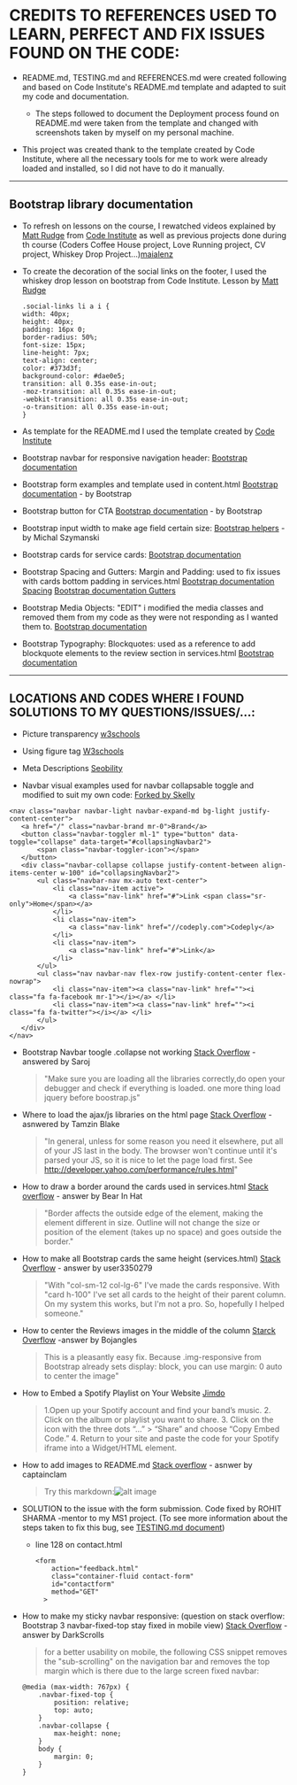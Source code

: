 # CREDITS TO REFERENCES USED TO LEARN, PERFECT AND FIX ISSUES FOUND ON THE CODE:

- README.md, TESTING.md and REFERENCES.md were created following and based on Code Institute's README.md template and adapted to suit my code and documentation.

  - The steps followed to document the Deployment process found on README.md were taken from the template and changed with screenshots taken by myself on my personal machine.

- This project was created thank to the template created by Code Institute, where all the necessary tools for me to work were already loaded and installed, so I did not have to do it manually.

---

## Bootstrap library documentation

- To refresh on lessons on the course, I rewatched videos explained by [Matt Rudge](https://github.com/lechien73) from [Code Institute](https://codeinstitute.net/) as well as previous projects done during th course (Coders Coffee House project, Love Running project, CV project, Whiskey Drop Project...)[maialenz](https://github.com/maialenz/Bootstrap-lesson-walkthrough/blob/master/)

- To create the decoration of the social links on the footer, I used the whiskey drop lesson on bootstrap from Code Institute. Lesson by [Matt Rudge](https://github.com/lechien73)
  ```
  .social-links li a i {
  width: 40px;
  height: 40px;
  padding: 16px 0;
  border-radius: 50%;
  font-size: 15px;
  line-height: 7px;
  text-align: center;
  color: #373d3f;
  background-color: #dae0e5;
  transition: all 0.35s ease-in-out;
  -moz-transition: all 0.35s ease-in-out;
  -webkit-transition: all 0.35s ease-in-out;
  -o-transition: all 0.35s ease-in-out;
  }
  ```
- As template for the README.md I used the template created by [Code Institute](https://github.com/Code-Institute-Solutions/SampleREADME#)

- Bootstrap navbar for responsive navigation header:
  [Bootstrap documentation](https://getbootstrap.com/docs/4.0/components/navbar/#placement)

- Bootstrap form examples and template used in content.html
  [Bootstrap documentation](https://getbootstrap.com/docs/4.0/components/forms/) - by Bootstrap

- Bootstrap button for CTA
  [Bootstrap documentation](https://getbootstrap.com/docs/4.0/components/buttons/) - by Bootstrap

- Bootstrap input width to make age field certain size:
  [Bootstrap helpers](https://mdbootstrap.com/snippets/jquery/ascensus/143796) - by Michal Szymanski

- Bootstrap cards for service cards:
  [Bootstrap documentation](https://getbootstrap.com/docs/4.0/components/card/)

- Bootstrap Spacing and Gutters: Margin and Padding: used to fix issues with cards bottom padding in services.html
  [Bootstrap documentation Spacing](https://getbootstrap.com/docs/5.0/utilities/spacing/)
  [Bootstrap documentation Gutters](https://getbootstrap.com/docs/5.0/layout/gutters/)

- Bootstrap Media Objects: "EDIT" i modified the media classes and removed them from my code as they were not responding as I wanted them to.
  [Bootstrap documentation](https://getbootstrap.com/docs/4.0/layout/media-object/)

- Bootstrap Typography: Blockquotes: used as a reference to add blockquote elements to the review section in services.html
  [Bootstrap documentation](https://getbootstrap.com/docs/5.0/content/typography/#blockquotes)

---

## LOCATIONS AND CODES WHERE I FOUND SOLUTIONS TO MY QUESTIONS/ISSUES/...:

- Picture transparency
  [w3schools](https://www.w3schools.com/css/css_image_transparency.asp)

- Using figure tag
  [W3schools](https://www.w3schools.com/tags/tag_figure.asp)

- Meta Descriptions
  [Seobility](https://www.seobility.net/en/wiki/Meta_Description?utm_source=google&utm_medium=cpc&utm_campaign=wiki_en&utm_term={meta%20description}&utm_content=lp_meta_description&gclid=CjwKCAjwjbCDBhAwEiwAiudBy-epL2rpkLLDqJb88jp65G95F3nlQOuhmnIzONLDApkr03Q6_vQu3BoCpDoQAvD_BwE)

- Navbar visual examples used for navbar collapsable toggle and modified to suit my own code:
  [Forked by Skelly](https://www.codeply.com/go/kTGlK9Axdk)

```
<nav class="navbar navbar-light navbar-expand-md bg-light justify-content-center">
   <a href="/" class="navbar-brand mr-0">Brand</a>
   <button class="navbar-toggler ml-1" type="button" data-toggle="collapse" data-target="#collapsingNavbar2">
       <span class="navbar-toggler-icon"></span>
   </button>
   <div class="navbar-collapse collapse justify-content-between align-items-center w-100" id="collapsingNavbar2">
       <ul class="navbar-nav mx-auto text-center">
           <li class="nav-item active">
               <a class="nav-link" href="#">Link <span class="sr-only">Home</span></a>
           </li>
           <li class="nav-item">
               <a class="nav-link" href="//codeply.com">Codeply</a>
           </li>
           <li class="nav-item">
               <a class="nav-link" href="#">Link</a>
           </li>
       </ul>
       <ul class="nav navbar-nav flex-row justify-content-center flex-nowrap">
           <li class="nav-item"><a class="nav-link" href=""><i class="fa fa-facebook mr-1"></i></a> </li>
           <li class="nav-item"><a class="nav-link" href=""><i class="fa fa-twitter"></i></a> </li>
       </ul>
   </div>
</nav>
```

- Bootstrap Navbar toogle .collapse not working
  [Stack Overflow](https://stackoverflow.com/questions/41497826/bootstrap-toggle-collapse-not-working) - answered by Saroj

  > "Make sure you are loading all the libraries correctly,do open your debugger and check if everything is loaded. one more thing load jquery before boostrap.js"

- Where to load the ajax/js libraries on the html page
  [Stack Overflow](https://stackoverflow.com/questions/7669996/where-is-the-best-place-to-put-javascript-ajax-in-a-document) - asnwered by Tamzin Blake

  > "In general, unless for some reason you need it elsewhere, put all of your JS last in the body. The browser won't continue until it's parsed your JS, so it is nice to let the page load first. See http://developer.yahoo.com/performance/rules.html"

- How to draw a border around the cards used in services.html
  [Stack overflow](https://stackoverflow.com/questions/9102900/css-outside-border) - answer by Bear In Hat

  > "Border affects the outside edge of the element, making the element different in size. Outline will not change the size or position of the element (takes up no space) and goes outside the border."

- How to make all Bootstrap cards the same height (services.html)
  [Stack Overflow](https://stackoverflow.com/questions/35868756/how-to-make-bootstrap-4-cards-the-same-height-in-card-columns#:~:text=You%20can%20apply%20the%20class,which%20stands%20for%20height%20100%25.&text=UPDATE%3A%20In%20Bootstrap%204%2C%20flexbox,will%20fill%20to%20full%20height.) - answer by user3350279

  > "With "col-sm-12 col-lg-6" I've made the cards responsive. With "card h-100" I've set all cards to the height of their parent column. On my system this works, but I'm not a pro. So, hopefully I helped someone."

- How to center the Reviews images in the middle of the column
  [Starck Overflow](https://stackoverflow.com/questions/18462808/responsive-image-align-center-bootstrap-3) -answer by Bojangles

  > This is a pleasantly easy fix. Because .img-responsive from Bootstrap already sets display: block, you can use margin: 0 auto to center the image"

- How to Embed a Spotify Playlist on Your Website
  [Jimdo](https://www.jimdo.com/blog/embed-spotify-playlist-on-website/)

  > 1.Open up your Spotify account and find your band’s music. 2. Click on the album or playlist you want to share. 3. Click on the icon with the three dots “…” > “Share” and choose “Copy Embed Code.” 4. Return to your site and paste the code for your Spotify iframe into a Widget/HTML element.

- How to add images to README.md
  [Stack overflow](https://stackoverflow.com/questions/14494747/how-to-add-images-to-readme-md-on-github) - asnwer by captainclam

  > Try this markdown:![alt image](http://url/to/img.png)

- SOLUTION to the issue with the form submission. Code fixed by ROHIT SHARMA -mentor to my MS1 project. (To see more information about the steps taken to fix this bug, see [TESTING.md document](TESTING.md))

  - line 128 on contact.html
    ```
    <form
        action="feedback.html"
        class="container-fluid contact-form"
        id="contactform"
        method="GET"
      >
    ```

- How to make my sticky navbar responsive: (question on stack overflow: Bootstrap 3 navbar-fixed-top stay fixed in mobile view)
  [Stack Overflow](https://stackoverflow.com/questions/18264944/bootstrap-3-navbar-fixed-top-stay-fixed-in-mobile-view) - answer by DarkScrolls
  > for a better usability on mobile, the following CSS snippet removes the "sub-scrolling" on the navigation bar and removes the top margin which is there due to the large screen fixed navbar:
  ```
  @media (max-width: 767px) {
      .navbar-fixed-top {
          position: relative;
          top: auto;
      }
      .navbar-collapse {
          max-height: none;
      }
      body {
          margin: 0;
      }
  }
  ```
